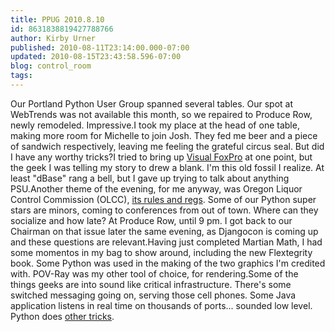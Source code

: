 ```yaml
---
title: PPUG 2010.8.10
id: 8631838819427788766
author: Kirby Urner
published: 2010-08-11T23:14:00.000-07:00
updated: 2010-08-15T23:43:58.596-07:00
blog: control_room
tags: 
---
```


Our Portland Python User Group spanned several tables.  Our spot at WebTrends was not available this month, so we repaired to Produce Row, newly remodeled.  Impressive.I took my place at the head of one table, making more room for Michelle to join Josh.  They fed me beer and a piece of sandwich respectively, leaving me feeling the grateful circus seal.  But did I have any worthy tricks?I tried to bring up [Visual FoxPro](http://mybizmo.blogspot.com/2010/08/lurching-ahead.html) at one point, but the geek I was telling my story to drew a blank.  I'm this old fossil I realize.  At least "dBase" rang a bell, but I gave up trying to talk about anything PSU.Another theme of the evening, for me anyway, was Oregon Liquor Control Commission (OLCC), [its rules and regs](http://worldgame.blogspot.com/2010/08/more-martian-math.html).  Some of our Python super stars are minors, coming to conferences from out of town.  Where can they socialize and how late?  At Produce Row, until 9 pm.  I got back to our Chairman on that issue later the same evening, as Djangocon is coming up and these questions are relevant.Having just completed Martian Math, I had some momentos in my bag to show around, including the new Flextegrity book.  Some Python was used in the making of the two graphics I'm credited with.  POV-Ray was my other tool of choice, for rendering.Some of the things geeks are into sound like critical infrastructure.  There's some switched messaging going on, serving those cell phones.  Some Java application listens in real time on thousands of ports... sounded low level.  Python does [other tricks](http://controlroom.blogspot.com/2010/07/python-users-group-july-2010.html).
